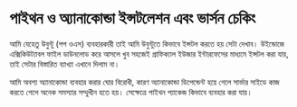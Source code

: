 # পাইথন ও অ্যানাকোন্ডা ইন্সটলেশন এবং ভার্সন চেকিং

আমি যেহেতু উবুন্টু (পপ ওএস) ব্যবহারকারী তাই আমি উবুন্টুতে কিভাবে ইন্সটল করতে হয় সেটা দেখাব। উইন্ডোজে এক্সিকিউট্যাবল ফাইল ডাউনলোড করে আসলে খুব সহজেই গ্রাফিক্যাল ইউজার ইন্টারফেসের মাধ্যমে ইন্সটল করা যায়, তাই সেটার বিস্তারিত ব্যাখ্যা এখানে দিলাম না।

আমি অবশ্য অ্যানাকোন্ডা ব্যবহার করার ঘোর বিরোধী, কারণ অ্যানাকোন্ডা ডিপেন্ডেন্ট হয়ে গেলে সার্ভার সাইডে কাজ করতে গেলে অনেক সমস্যার সম্মুখীন হতে হয়। সেক্ষেত্রে পাইথন প্যাকেজ কিভাবে ব্যবহার করা যায়।

<Loading/>
